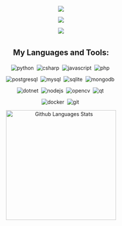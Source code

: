 <p align="center">
  <img src="https://capsule-render.vercel.app/api?type=waving&color=gradient&height=256&section=header&text=Hello%20World!&fontSize=75&animation=fadeIn&fontAlignY=38&desc=Welcome%20to%20my%20GitHub%20profile!&descAlignY=51&descAlign=62" />
</p>

<p align="center">
  <img src="https://github.com/user-attachments/assets/ec340aee-10d9-4765-b671-dd5acaae77f4" />
</p>

<p align="center">
  <img src="https://komarev.com/ghpvc/?username=nymphernus&color=blueviolet&style=for-the-badge" />
</p>

<h1 align="center"></h1>

<h2 align="center">My Languages and Tools:<p></p></h3>
<p align="center">
  <img alt="python" src="https://img.shields.io/badge/python-3776AB.svg?&style=for-the-badge&logo=python&logoColor=fff" />&nbsp;
  <img alt="csharp" src="https://img.shields.io/badge/c%23-239120.svg?&style=for-the-badge&logo=c-sharp&logoColor=fff" />&nbsp;
  <img alt="javascript" src="https://img.shields.io/badge/javascript-F7DF1E.svg?&style=for-the-badge&logo=javascript&logoColor=000" />&nbsp;
  <img alt="php" src="https://img.shields.io/badge/php-777BB4.svg?&style=for-the-badge&logo=php&logoColor=fff" />&nbsp;
</p>

<p align="center">
  <img alt="postgresql" src="https://img.shields.io/badge/postgresql-4169E1.svg?&style=for-the-badge&logo=postgresql&logoColor=fff" />&nbsp;
  <img alt="mysql" src="https://img.shields.io/badge/mysql-4479A1.svg?&style=for-the-badge&logo=mysql&logoColor=fff" />&nbsp;
  <img alt="sqlite" src="https://img.shields.io/badge/sqlite-003B57.svg?&style=for-the-badge&logo=sqlite&logoColor=fff" />&nbsp;
  <img alt="mongodb" src="https://img.shields.io/badge/mongodb-47A248.svg?&style=for-the-badge&logo=mongodb&logoColor=fff" />&nbsp;
</p>

<p align="center">
  <img alt="dotnet" src="https://img.shields.io/badge/.net-512BD4.svg?&style=for-the-badge&logo=.net&logoColor=fff" />&nbsp;
  <img alt="nodejs" src="https://img.shields.io/badge/node.js-339933.svg?&style=for-the-badge&logo=node.js&logoColor=fff" />&nbsp;
  <img alt="opencv" src="https://img.shields.io/badge/opencv-5C3EE8.svg?&style=for-the-badge&logo=opencv&logoColor=fff" />&nbsp;
  <img alt="qt" src="https://img.shields.io/badge/qt-41CD52.svg?&style=for-the-badge&logo=qt&logoColor=fff" />&nbsp;
</p>

<p align="center">
  <img alt="docker" src="https://img.shields.io/badge/docker-2496ED.svg?&style=for-the-badge&logo=docker&logoColor=fff" />&nbsp;
  <img alt="git" src="https://img.shields.io/badge/git-F05032.svg?&style=for-the-badge&logo=git&logoColor=fff" />&nbsp;
</p>

<p align="center">
  <img height="300px" alt="Github Languages Stats" src="https://github-readme-stats-eight-theta.vercel.app/api/top-langs/?username=nymphernus&theme=algolia&layout=compact&langs_count=6&hide=css,html" />
</p>
